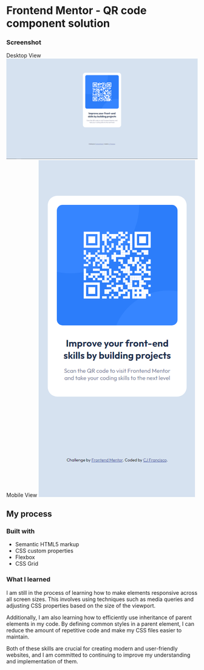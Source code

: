 # Frontend Mentor - QR code component solution


### Screenshot
Desktop View
![](./images/desktop-view.png)
Mobile View
![](./images/mobile-view.png)

## My process

### Built with

- Semantic HTML5 markup
- CSS custom properties
- Flexbox
- CSS Grid


### What I learned

 I am still in the process of learning how to make elements responsive across all screen sizes. This involves using techniques such as media queries and adjusting CSS properties based on the size of the viewport.

Additionally, I am also learning how to efficiently use inheritance of parent elements in my code. By defining common styles in a parent element, I can reduce the amount of repetitive code and make my CSS files easier to maintain.

Both of these skills are crucial for creating modern and user-friendly websites, and I am committed to continuing to improve my understanding and implementation of them.









